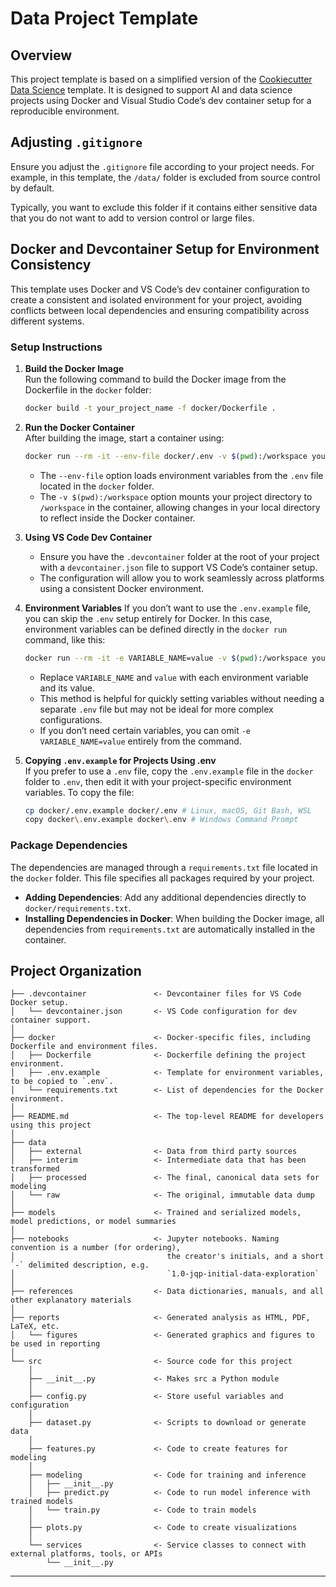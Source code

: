 # Data Project Template

## Overview
This project template is based on a simplified version of the [Cookiecutter Data Science](https://cookiecutter-data-science.drivendata.org) template. It is designed to support AI and data science projects using Docker and Visual Studio Code’s dev container setup for a reproducible environment.

## Adjusting `.gitignore`
Ensure you adjust the `.gitignore` file according to your project needs. For example, in this template, the `/data/` folder is excluded from source control by default.

Typically, you want to exclude this folder if it contains either sensitive data that you do not want to add to version control or large files.

## Docker and Devcontainer Setup for Environment Consistency
This template uses Docker and VS Code’s dev container configuration to create a consistent and isolated environment for your project, avoiding conflicts between local dependencies and ensuring compatibility across different systems.

### Setup Instructions

1. **Build the Docker Image**  
   Run the following command to build the Docker image from the Dockerfile in the `docker` folder:
   ```bash
   docker build -t your_project_name -f docker/Dockerfile .
   ```

2. **Run the Docker Container**  
   After building the image, start a container using:
   ```bash
   docker run --rm -it --env-file docker/.env -v $(pwd):/workspace your_project_name
   ```
   - The `--env-file` option loads environment variables from the `.env` file located in the `docker` folder.
   - The `-v $(pwd):/workspace` option mounts your project directory to `/workspace` in the container, allowing changes in your local directory to reflect inside the Docker container.

3. **Using VS Code Dev Container**
   - Ensure you have the `.devcontainer` folder at the root of your project with a `devcontainer.json` file to support VS Code’s container setup.
   - The configuration will allow you to work seamlessly across platforms using a consistent Docker environment.

4. **Environment Variables**
   If you don’t want to use the `.env.example` file, you can skip the `.env` setup entirely for Docker. In this case, environment variables can be defined directly in the `docker run` command, like this:
   ```bash
   docker run --rm -it -e VARIABLE_NAME=value -v $(pwd):/workspace your_project_name
   ```
   - Replace `VARIABLE_NAME` and `value` with each environment variable and its value.
   - This method is helpful for quickly setting variables without needing a separate `.env` file but may not be ideal for more complex configurations.
   - If you don’t need certain variables, you can omit `-e VARIABLE_NAME=value` entirely from the command.

5. **Copying `.env.example` for Projects Using .env**  
   If you prefer to use a `.env` file, copy the `.env.example` file in the `docker` folder to `.env`, then edit it with your project-specific environment variables. To copy the file:
   ```bash
   cp docker/.env.example docker/.env # Linux, macOS, Git Bash, WSL
   copy docker\.env.example docker\.env # Windows Command Prompt
   ```

### Package Dependencies
The dependencies are managed through a `requirements.txt` file located in the `docker` folder. This file specifies all packages required by your project.

- **Adding Dependencies**: Add any additional dependencies directly to `docker/requirements.txt`.
- **Installing Dependencies in Docker**: When building the Docker image, all dependencies from `requirements.txt` are automatically installed in the container.

## Project Organization

```
├── .devcontainer               <- Devcontainer files for VS Code Docker setup.
│   └── devcontainer.json       <- VS Code configuration for dev container support.
│
├── docker                      <- Docker-specific files, including Dockerfile and environment files.
│   ├── Dockerfile              <- Dockerfile defining the project environment.
│   ├── .env.example            <- Template for environment variables, to be copied to `.env`.
│   └── requirements.txt        <- List of dependencies for the Docker environment.
│
├── README.md                   <- The top-level README for developers using this project
│
├── data
│   ├── external                <- Data from third party sources
│   ├── interim                 <- Intermediate data that has been transformed
│   ├── processed               <- The final, canonical data sets for modeling
│   └── raw                     <- The original, immutable data dump
│
├── models                      <- Trained and serialized models, model predictions, or model summaries
│
├── notebooks                   <- Jupyter notebooks. Naming convention is a number (for ordering),
│                                  the creator's initials, and a short `-` delimited description, e.g.
│                                  `1.0-jqp-initial-data-exploration`
│
├── references                  <- Data dictionaries, manuals, and all other explanatory materials
│
├── reports                     <- Generated analysis as HTML, PDF, LaTeX, etc.
│   └── figures                 <- Generated graphics and figures to be used in reporting
│
└── src                         <- Source code for this project
    │
    ├── __init__.py             <- Makes src a Python module
    │
    ├── config.py               <- Store useful variables and configuration
    │
    ├── dataset.py              <- Scripts to download or generate data
    │
    ├── features.py             <- Code to create features for modeling
    │
    ├── modeling                <- Code for training and inference
    │   ├── __init__.py 
    │   ├── predict.py          <- Code to run model inference with trained models          
    │   └── train.py            <- Code to train models
    │
    ├── plots.py                <- Code to create visualizations 
    │
    └── services                <- Service classes to connect with external platforms, tools, or APIs
        └── __init__.py 
```

---